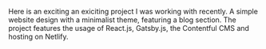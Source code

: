 Here is an exciting an exiciting project I was working with recently. A simple website design with a minimalist theme, featuring a blog section. The project features the usage of React.js, Gatsby.js, the Contentful CMS and hosting on Netlify. 
